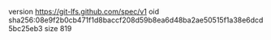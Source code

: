 version https://git-lfs.github.com/spec/v1
oid sha256:08e9f2b0cb471f1d8baccf208d59b8ea6d48ba2ae50515f1a38e6dcd5bc25eb3
size 819
